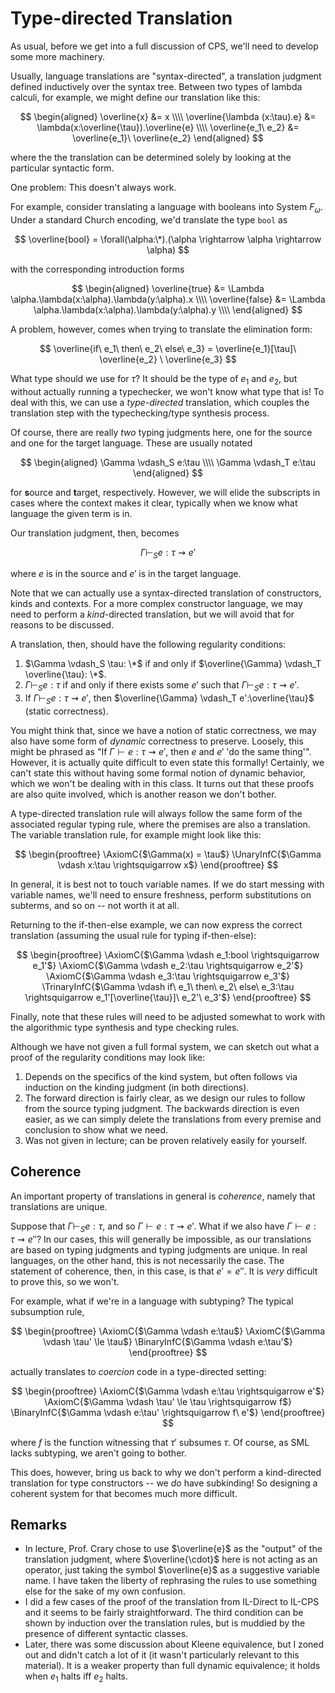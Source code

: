 # Type-directed Translation

As usual, before we get into a full discussion of CPS, we'll need to develop
some more machinery.

Usually, language translations are "syntax-directed", a translation judgment
defined inductively over the syntax tree. Between two types of lambda calculi,
for example, we might define our translation like this:

$$
\begin{aligned}
\overline{x} &= x \\\\
\overline{\lambda (x:\tau).e} &= \lambda(x:\overline{\tau}).\overline{e} \\\\
\overline{e_1\ e_2} &= \overline{e_1}\ \overline{e_2}
\end{aligned}
$$

where the the translation can be determined solely by looking at the particular
syntactic form.

One problem: This doesn't always work.

For example, consider translating a language with booleans into System
$F_\omega$. Under a standard Church encoding, we'd translate the type `bool` as

$$
\overline{bool} = \forall(\alpha:\*).(\alpha \rightarrow \alpha \rightarrow \alpha)
$$

with the corresponding introduction forms

$$
\begin{aligned}
\overline{true} &= \Lambda \alpha.\lambda(x:\alpha).\lambda(y:\alpha).x \\\\
\overline{false} &= \Lambda \alpha.\lambda(x:\alpha).\lambda(y:\alpha).y \\\\
\end{aligned}
$$

A problem, however, comes when trying to translate the elimination form:

$$
\overline{if\ e_1\ then\ e_2\ else\ e_3} = \overline{e_1}[\tau]\ \overline{e_2}
\ \overline{e_3}
$$

What type should we use for $\tau$? It should be the type of $e_1$ and $e_2$,
but without actually running a typechecker, we won't know what type that is! To
deal with this, we can use a *type-directed* translation, which couples the
translation step with the typechecking/type synthesis process.

Of course, there are really *two* typing judgments here, one for the source and
one for the target language. These are usually notated

$$
\begin{aligned}
\Gamma \vdash_S e:\tau \\\\
\Gamma \vdash_T e:\tau
\end{aligned}
$$

for **s**ource and **t**arget, respectively. However, we will elide the
subscripts in cases where the context makes it clear, typically when we know
what language the given term is in.

Our translation judgment, then, becomes

$$\Gamma \vdash_S e:\tau \rightsquigarrow e'$$

where $e$ is in the source and $e'$ is in the target language.

Note that we can actually use a syntax-directed translation of constructors,
kinds and contexts. For a more complex constructor language, we may need to
perform a *kind*-directed translation, but we will avoid that for reasons to
be discussed.

A translation, then, should have the following regularity conditions:

1. $\Gamma \vdash_S \tau: \*$ if and only if $\overline{\Gamma} \vdash_T
    \overline{\tau}: \*$.
2. $\Gamma \vdash_S e:\tau$ if and only if there exists some $e'$ such that
    $\Gamma \vdash_S e:\tau \rightsquigarrow e'$.
3. If $\Gamma \vdash_S e:\tau \rightsquigarrow e'$, then $\overline{\Gamma}
    \vdash_T e':\overline{\tau}$ (static correctness).

You might think that, since we have a notion of static correctness, we may also
have some form of *dynamic* correctness to preserve. Loosely, this might be
phrased as "If $\Gamma \vdash e:\tau \rightsquigarrow e'$, then $e$ and $e'$
'do the same thing'". However, it is actually quite difficult to even state
this formally! Certainly, we can't state this without having some formal notion
of dynamic behavior, which we won't be dealing with in this class. It turns out
that these proofs are also quite involved, which is another reason we don't
bother.

A type-directed translation rule will always follow the same form of the
associated regular typing rule, where the premises are also a translation. The
variable translation rule, for example might look like this:

$$
\begin{prooftree}
\AxiomC{$\Gamma(x) = \tau$}
\UnaryInfC{$\Gamma \vdash x:\tau \rightsquigarrow x$}
\end{prooftree}
$$

In general, it is best not to touch variable names. If we do start messing with
variable names, we'll need to ensure freshness, perform substitutions on
subterms, and so on -- not worth it at all.

Returning to the if-then-else example, we can now express the correct
translation (assuming the usual rule for typing if-then-else):

$$
\begin{prooftree}
\AxiomC{$\Gamma \vdash e_1:bool \rightsquigarrow e_1'$}
\AxiomC{$\Gamma \vdash e_2:\tau \rightsquigarrow e_2'$}
\AxiomC{$\Gamma \vdash e_3:\tau \rightsquigarrow e_3'$}
\TrinaryInfC{$\Gamma \vdash if\ e_1\ then\ e_2\ else\ e_3:\tau
  \rightsquigarrow e_1'[\overline{\tau}]\ e_2'\ e_3'$}
\end{prooftree}
$$

Finally, note that these rules will need to be adjusted somewhat to work with
the algorithmic type synthesis and type checking rules.

Although we have not given a full formal system, we can sketch out what a proof
of the regularity conditions may look like:

1. Depends on the specifics of the kind system, but often follows via
    induction on the kinding judgment (in both directions).
2. The forward direction is fairly clear, as we design our rules to follow
    from the source typing judgment. The backwards direction is even easier,
    as we can simply delete the translations from every premise and conclusion
    to show what we need.
3. Was not given in lecture; can be proven relatively easily for yourself.

## Coherence

An important property of translations in general is *coherence*, namely that
translations are unique.

Suppose that $\Gamma \vdash_S e:\tau$, and so $\Gamma \vdash e:\tau
\rightsquigarrow e'$. What if we also have $\Gamma \vdash e:\tau \rightsquigarrow
e''$? In our cases, this will generally be impossible, as our translations are
based on typing judgments and typing judgments are unique. In real languages, on
the other hand, this is not necessarily the case. The statement of coherence,
then, in this case, is that $e' = e''$. It is *very* difficult to prove this, so
we won't.

For example, what if we're in a language with subtyping? The typical subsumption
rule,

$$
\begin{prooftree}
\AxiomC{$\Gamma \vdash e:\tau$}
\AxiomC{$\Gamma \vdash \tau' \le \tau$}
\BinaryInfC{$\Gamma \vdash e:\tau'$}
\end{prooftree}
$$

actually translates to *coercion* code in a type-directed setting:

$$
\begin{prooftree}
\AxiomC{$\Gamma \vdash e:\tau \rightsquigarrow e'$}
\AxiomC{$\Gamma \vdash \tau' \le \tau \rightsquigarrow f$}
\BinaryInfC{$\Gamma \vdash e:\tau' \rightsquigarrow f\ e'$}
\end{prooftree}
$$

where $f$ is the function witnessing that $\tau'$ subsumes $\tau$. Of course,
as SML lacks subtyping, we aren't going to bother.

This does, however, bring us back to why we don't perform a kind-directed
translation for type constructors -- we *do* have subkinding! So designing a
coherent system for that becomes much more difficult.

## Remarks

- In lecture, Prof. Crary chose to use $\overline{e}$ as the "output" of the
    translation judgment, where $\overline{\cdot}$ here is not acting as an
    operator, just taking the symbol $\overline{e}$ as a suggestive variable
    name. I have taken the liberty of rephrasing the rules to use something
    else for the sake of my own confusion.
- I did a few cases of the proof of the translation from IL-Direct to IL-CPS
    and it seems to be fairly straightforward. The third condition can be shown
    by induction over the translation rules, but is muddied by the presence of
    different syntactic classes.
- Later, there was some discussion about Kleene equivalence, but I zoned out
    and didn't catch a lot of it (it wasn't particularly relevant to this
    material). It is a weaker property than full dynamic equivalence; it holds
    when $e_1$ halts iff $e_2$ halts.

